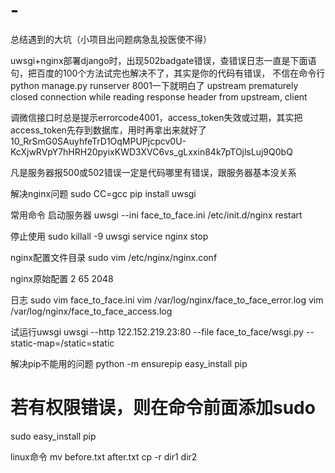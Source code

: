 # -
总结遇到的大坑（小项目出问题病急乱投医使不得）


uwsgi+nginx部署django时，出现502badgate错误，查错误日志一直是下面语句，把百度的100个方法试完也解决不了，其实是你的代码有错误，
不信在命令行python manage.py runserver 8001一下就明白了
upstream prematurely closed connection while reading response header from upstream, client


调微信接口时总是提示errorcode4001，access_token失效或过期，其实把access_token先存到数据库，用时再拿出来就好了
10_RrSmG0SAuyhfeTrD1OqMPUPjcpcv0U-KcXjwRVpY7hHRH20pyixKWD3XVC6vs_gLxxin84k7pTOjlsLuj9Q0bQ

凡是服务器报500或502错误一定是代码哪里有错误，跟服务器基本没关系

解决nginx问题
sudo CC=gcc pip install uwsgi

常用命令
启动服务器
uwsgi --ini face_to_face.ini
/etc/init.d/nginx restart

停止使用
sudo killall -9 uwsgi
service nginx stop

nginx配置文件目录
sudo vim /etc/nginx/nginx.conf

nginx原始配置
2
65
2048

日志
sudo vim face_to_face.ini
vim /var/log/nginx/face_to_face_error.log
vim /var/log/nginx/face_to_face_access.log

试运行uwsgi
uwsgi --http 122.152.219.23:80 --file face_to_face/wsgi.py --static-map=/static=static



解决pip不能用的问题
python -m ensurepip
easy_install pip

# 若有权限错误，则在命令前面添加sudo
sudo easy_install pip

linux命令
mv before.txt after.txt 
cp -r dir1 dir2


